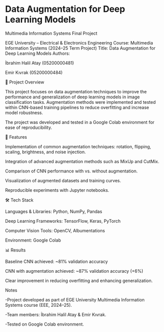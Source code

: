 # Data Augmentation for Deep Learning Models
Multimedia Information Systems Final Project

EGE University – Electrical & Electronics Engineering
Course: Multimedia Information Systems (2024–25 Term Project)
Title: Data Augmentation for Deep Learning Models
Authors:

İbrahim Halil Atay (05200000481)

Emir Kıvrak (05200000484)

📌 Project Overview

This project focuses on data augmentation techniques to improve the performance and generalization of deep learning models in image classification tasks. Augmentation methods were implemented and tested within CNN-based training pipelines to reduce overfitting and increase model robustness.

The project was developed and tested in a Google Colab environment for ease of reproducibility.

🚀 Features

Implementation of common augmentation techniques: rotation, flipping, scaling, brightness, and noise injection.

Integration of advanced augmentation methods such as MixUp and CutMix.

Comparison of CNN performance with vs. without augmentation.

Visualization of augmented datasets and training curves.

Reproducible experiments with Jupyter notebooks.

🛠️ Tech Stack

Languages & Libraries: Python, NumPy, Pandas

Deep Learning Frameworks: TensorFlow, Keras, PyTorch

Computer Vision Tools: OpenCV, Albumentations

Environment: Google Colab

📊 Results

Baseline CNN achieved: ~81% validation accuracy

CNN with augmentation achieved: ~87% validation accuracy (+6%)

Clear improvement in reducing overfitting and enhancing generalization.

Notes

-Project developed as part of EGE University Multimedia Information Systems course (EEE, 2024–25).

-Team members: İbrahim Halil Atay & Emir Kıvrak.

-Tested on Google Colab environment.
